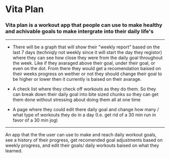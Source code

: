 # Vita Plan
### Vita plan is a workout app that people can use to make healthy and achivable goals to make intergrate into their daily life's

---------------------------------------------------------------------------------------------------------------------------------------------------------------------------------

- There will be a graph that will show their "weekly report" based on the last 7 days (techniqly not weekly since it will start the day they registor) where they can see how close they were from the daily goal throughout the week. Like if they avaraged above their goal, under their goal, or even on the dot. From there they would get a recomendation baised on their weeks progress on weither or not they should change their goal to be higher or lower then it currently is baised on their avarage.

- A check list where they check off workouts as they do them. So they can break down their daily goal into bite sized chunks so they can get them done without stressing about doing them all at one time

- A page where they could edit there daily goal and change how many / what type of workouts they do in a day (I.e. get rid of a 30 min run in favor of a 30 min jog)

---------------------------------------------------------------------------------------------------------------------------------------------------------------------------------

An app that the the user can use to make and reach daily workout goals, see a history of their progress, get recomended goal adjustments based on weekly progress, and edit their goals/ daily workouts baised on what they learned.
